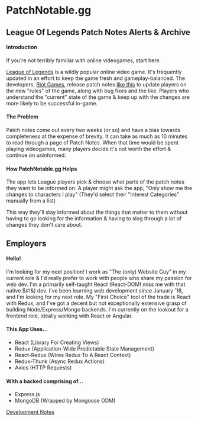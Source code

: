 # PatchNotable.gg
## League Of Legends Patch Notes Alerts & Archive

#### Introduction
If you're not terribly famiilar with online videogames, start here.

[League of Legends](https://www.leagueoflegends.com) is a wildly popular online video game. It's frequently updated in an effort to keep the game fresh and gameplay-balanced. The developers, [Riot Games](https://www.riotgames.com), release patch notes [like this](https://na.leagueoflegends.com/en/news/game-updates/patch/patch-915-notes) to update players on the new "rules" of the game, along with bug fixes and the like. Players who understand the "current" state of the game & keep up with the changes are more likely to be successful in-game.

#### The Problem
Patch notes come out every two weeks (or so) and have a bias towards completeness at the expense of brevity. It can take as much as 10 minutes to read through a page of Patch Notes. When that time would be spent playing videogames, many players decide it's not worth the effort & continue on uninformed.

#### How PatchNotable.gg Helps
The app lets League players pick & choose what parts of the patch notes they want to be informed on. A player might ask the app, "Only show me the changes to characters I play" (They'd select their "Interest Categories" manually from a list)

This way they'll stay informed about the things that matter to them without having to go looking for the information & having to slog through a lot of changes they don't care about.

## Employers
#### Hello!
I'm looking for my next position! I work as "The (only) Website Guy" in my current role & I'd really prefer to work with people who share my passion for web dev. I'm a primarily self-taught React (React-DOM! miss me with that native $#!&) dev. I've been learning web development since January '18, and I'm looking for my next role. My "First Choice" tool of the trade is React with Redux, and I've got a decent but not exceptionally extensive grasp of building Node/Express/Mongo backends. I'm currently on the lookout for a frontend role, ideally working with React or Angular.

#### This App Uses...
- React (Library For Creating Views)
- Redux (Application-Wide Predictable State Management)
- React-Redux (Wires Redux To A React Context)
- Redux-Thunk (Async Redux Actions)
- Axios (HTTP Requests)

#### With a backed comprising of...
- Express.js
- MongoDB (Wrapped by Mongoose ODM)

[Development Notes](https://github.com/OttoVBismarck/PatchNotable-Mobile/blob/master/dev-notes.md)